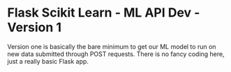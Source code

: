 # Flask Scikit Learn - ML API Dev - Version 1
Version one is basically the bare minimum to get our ML model to run on new data submitted through POST requests. There is no fancy coding here, just a really basic Flask app.
